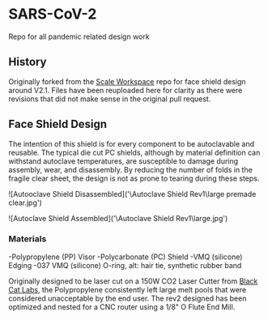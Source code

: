 # SARS-CoV-2
 Repo for all pandemic related design work

 ## History

 Originally forked from the [Scale Workspace](https://www.scaleworkspace.com/) repo for face shield design around V2.1.
Files have been reuploaded here for clarity as there were revisions that did not make sense in the original pull request.

 ## Face Shield Design

The intention of this shield is for every component to be autoclavable and reusable. The typical die cut PC shields, although by material definition can withstand autoclave temperatures, are susceptible to damage during assembly, wear, and disassembly. By reducing the number of folds in the fragile clear sheet, the design is not as prone to tearing during these steps.

![Autooclave Shield Disassembled]('\Autoclave Shield Rev1\large premade clear.jpg')

![Autoclave Shield Assembled]('\Autoclave Shield Rev1\large.jpg')

### Materials

-Polypropylene (PP) Visor
-Polycarbonate (PC) Shield
-VMQ (silicone) Edging
-037 VMQ (silicone) O-ring, alt: hair tie, synthetic rubber band


Originally designed to be laser cut on a 150W CO2 Laser Cutter from [Black Cat Labs](https://www.blackcatlabs.xyz/), the Polypropylene consistently left large melt pools that were considered unacceptable by the end user. The rev2 designed has been optimized and nested for a CNC router using a 1/8" O Flute End Mill.
